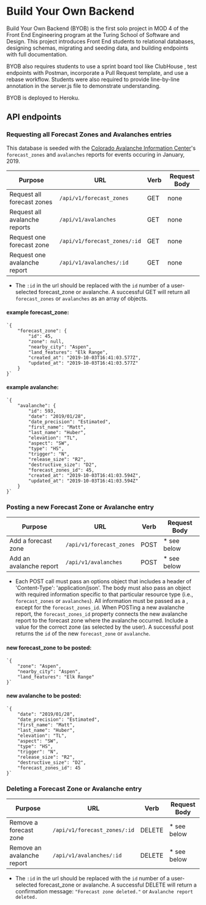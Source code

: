 # Build Your Own Backend

Build Your Own Backend (BYOB) is the first solo project in MOD 4 of the Front End Engineering program at the Turing School of Software and Design. This project introduces Front End students to relational databases, designing schemas, migrating and seeding data, and building endpoints with full documentation.

BYOB also requires students to use a sprint board tool like ClubHouse , test endpoints with Postman, incorporate a Pull Request template, and use a rebase workflow. Students were also required to provide line-by-line annotation in the server.js file to demonstrate understanding.

BYOB is deployed to Heroku.

## API endpoints

### Requesting all Forecast Zones and Avalanches entries

This database is seeded with the [Colorado Avalanche Information Center](https://avalanche.state.co.us)'s `forecast_zones` and `avalanches` reports for events occuring in January, 2019.

| Purpose                       | URL                          | Verb | Request Body |
| ----------------------------- | ---------------------------- | ---- | ------------ |
| Request all forecast zones    | `/api/v1/forecast_zones`     | GET  | none         |
| Request all avalanche reports | `/api/v1/avalanches`         | GET  | none         |
| Request one forecast zone     | `/api/v1/forecast_zones/:id` | GET  | none         |
| Request one avalanche report  | `/api/v1/avalanches/:id`     | GET  | none         |

* The `:id` in the url should be replaced with the `id` number of a user-selected forecast_zone or avalanche. A successful GET will return all `forecast_zones` or `avalanches` as an array of objects.

#### example forecast_zone:

```
`{
    "forecast_zone": {
        "id": 45,
        "zone": null,
        "nearby_city": "Aspen",
        "land_features": "Elk Range",
        "created_at": "2019-10-03T16:41:03.577Z",
        "updated_at": "2019-10-03T16:41:03.577Z"
    }
}`
```

#### example avalanche:

```
`{
    "avalanche": {
        "id": 593,
        "date": "2019/01/28",
        "date_precision": "Estimated",
        "first_name": "Matt",
        "last_name": "Huber",
        "elevation": "TL",
        "aspect": "SW",
        "type": "HS",
        "trigger": "N",
        "release_size": "R2",
        "destructive_size": "D2",
        "forecast_zones_id": 45,
        "created_at": "2019-10-03T16:41:03.594Z",
        "updated_at": "2019-10-03T16:41:03.594Z"
    }
}`
```

### Posting a new Forecast Zone or Avalanche entry

| Purpose                | URL                      | Verb | Request Body |
| ---------------------- | ------------------------ | ---- | ------------ |
| Add a forecast zone    | `/api/v1/forecast_zones` | POST | * see below  |
| Add an avalanche report | `/api/v1/avalanches`     | POST | * see below  |

* Each POST call must pass an options object that includes a header of 'Content-Type': 'application/json'. The body must also pass an object with required information specific to that particular resource type (i.e., `forecast_zones` or `avalanches`). All information must be passed as a <String>, except for the `forecast_zones_id`. When POSTing a new avalanche report, the `forecast_zones_id` property connects the new avalanche report to the forecast zone where the avalanche occurred. Include a <Number> value for the correct zone (as selected by the user). A successful post returns the `id` of the new `forecast_zone` or `avalanche`.

#### new forecast_zone to be posted:

```
`{
    "zone": "Aspen",
    "nearby_city": "Aspen",
    "land_features": "Elk Range"
}`
```

#### new avalanche to be posted:

```
`{
    "date": "2019/01/28",
    "date_precision": "Estimated",
    "first_name": "Matt",
    "last_name": "Huber",
    "elevation": "TL",
    "aspect": "SW",
    "type": "HS",
    "trigger": "N",
    "release_size": "R2",
    "destructive_size": "D2",
    "forecast_zones_id": 45
}`
```

### Deleting a Forecast Zone or Avalanche entry

| Purpose                | URL                      | Verb | Request Body |
| ---------------------- | ------------------------ | ---- | ------------ |
| Remove a forecast zone    | `/api/v1/forecast_zones/:id` | DELETE | * see below  |
| Remove an avalanche report | `/api/v1/avalanches/:id`     | DELETE | * see below  |

* The `:id` in the url should be replaced with the `id` number of a user-selected forecast_zone or avalanche. A successful DELETE will return a confirmation message: `"Forecast zone deleted."` or `Avalanche report deleted.`

